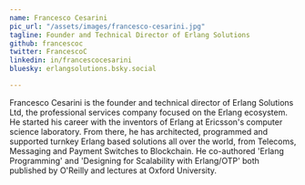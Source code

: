 ```yaml
---
name: Francesco Cesarini
pic_url: "/assets/images/francesco-cesarini.jpg"
tagline: Founder and Technical Director of Erlang Solutions
github: francescoc
twitter: FrancescoC
linkedin: in/francescocesarini
bluesky: erlangsolutions.bsky.social

---
```

Francesco Cesarini is the founder and technical director of Erlang Solutions Ltd, the professional services company focused on the Erlang ecosystem. He started his career with the inventors of Erlang at Ericsson's computer science laboratory. From there, he has architected, programmed and supported turnkey Erlang based solutions all over the world, from Telecoms, Messaging and Payment Switches to Blockchain. He co-authored 'Erlang Programming' and 'Designing for Scalability with Erlang/OTP' both published by O'Reilly and lectures at Oxford University.